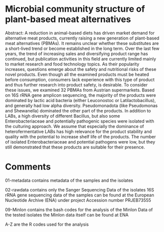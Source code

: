 # Microbial community structure of plant-based meat alternatives

Abstract:
A reduction in animal-based diets has driven market demand for alternative meat products, currently raising
a new generation of plant-based meat alternatives (PBMAs). It remains unclear whether these substitutes are
a short-lived trend or become established in the long term. Over the last few years, the trend of increasing
sales and diversifying product range has continued, but publication activities in this field are currently limited
mainly to market research and food technology topics. As their popularity increases, questions emerge about
the safety and nutritional risks of these novel products. Even though all the examined products must be
heated before consumption, consumers lack experience with this type of product and thus further research into
product safety, is desirable. To consider these issues, we examined 32 PBMAs from Austrian supermarkets.
Based on 16S rRNA gene amplicon sequencing, the majority of the products were dominated by lactic acid
bacteria (either Leuconostoc or Latilactobacillus), and generally had low alpha diversity. Pseudomonadota
(like Pseudomonas and Shewanella) dominated the other part of the products. In addition to LABs, a high
diversity of different Bacillus, but also some Enterobacteriaceae and potentially pathogenic species were
isolated with the culturing approach. We assume that especially the dominance of heterofermentative LABs
has high relevance for the product stability and quality with the potential to increase shelf life of the products.
The number of isolated Enterobacteriaceae and potential pathogens were low, but they still demonstrated
that these products are suitable for their presence.

# Comments 

01-metadata contains metadata of the samples and the isolates

02-rawdata contains only the Sanger Sequencing Data of the isolates 16S rRNA gene sequencing data of the samples can be found at the European Nucleotide Archive (ENA) under project Accession number PRJEB73555

09-MinIon contains the bash codes for the analysis of the MinIon Data of the tested isolates the MinIon data itself can be found at ENA

A-Z are the R codes used for the analysis

